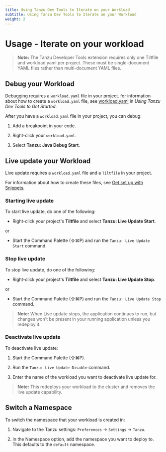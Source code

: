 ```yaml
---
title: Using Tanzu Dev Tools to Iterate on your Workload
subtitle: Using Tanzu Dev Tools to Iterate on your Workload
weight: 2
---
```


# Usage - Iterate on your workload

> **Note:** The Tanzu Developer Tools extension requires only one Tiltfile and workload.yaml per project.
  These must be single-document YAML files rather than multi-document YAML files.

## Debug your Workload

Debugging requires a `workload.yaml` file in your project.
for information about how to create a `workload.yaml` file, see [workload.yaml](usage-getting-started.md#snippets-workload)
in _Using Tanzu Dev Tools to Get Started_.

After you have a `workload.yaml` file in your project, you can debug:

1. Add a breakpoint in your code.

1. Right-click your `workload.yaml`.

1. Select **Tanzu: Java Debug Start**.

## Live update your Workload

Live update requires a `workload.yaml` file and a `Tiltfile` in your project.

For information about how to create these files, see [Get set up with Snippets](usage-getting-started.md#snippets).


### Starting live update

To start live update, do one of the following:

+ Right-click your project's **Tiltfile** and select **Tanzu: Live Update Start**.

or

+ Start the Command Palette (⇧⌘P) and run the `Tanzu: Live Update Start` command.

### Stop live update

To stop live update, do one of the following:

+ Right-click your project's **Tiltfile** and select **Tanzu: Live Update Stop**.

or

+ Start the Command Palette (⇧⌘P) and run the `Tanzu: Live Update Stop` command.

> **Note:** When Live update stops, the application continues to run, but changes won't be present in your running application unless you redeploy it.

### Deactivate live update

To deactivate live update:

1. Start the Command Palette (⇧⌘P).

2. Run the `Tanzu: Live Update Disable` command.

3. Enter the name of the workload you want to deactivate live update for.

>**Note:** This redeploys your workload to the cluster and removes the live update capability.

## Switch a Namespace

To switch the namespace that your workload is created in:

1. Navigate to the Tanzu settings: `Preferences` -> `Settings` -> `Tanzu`.

2. In the Namespace option, add the namespace you want to deploy to.
   This defaults to the `default` namespace.

